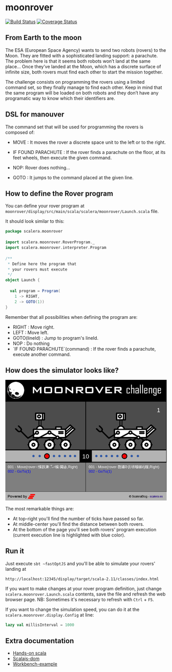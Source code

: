 # moonrover

[![Build Status](https://travis-ci.org/Scalera/moonrover.svg?branch=master)](https://travis-ci.org/Scalera/moonrover)
[![Coverage Status](https://coveralls.io/repos/Scalera/moonrover/badge.svg?branch=master&service=github)](https://coveralls.io/github/Scalera/moonrover?branch=master)

## From Earth to the moon

The ESA (European Space Agency) wants to send two robots (rovers) to the Moon.
They are fitted with a sophisticated landing support: a parachute.
The problem here is that it seems both robots won’t land at the same place…
Once they’ve landed at the Moon, which has a discrete surface of infinite size, both rovers must find each other to start the mission together.

The challenge consists on programming the rovers using a limited command set, so they finally manage to find each other.
Keep in mind that the same program will be loaded on both robots and they don’t have any programatic way to know which their identifiers are.

## DSL for manouver

The command set that will be used for programming the rovers is composed of:

* MOVE <direction> : It moves the rover a discrete space unit to the left or to the right.

* IF FOUND PARACHUTE <command> : If the rover finds a parachute on the floor, at its feet wheels, then execute the
given command.

* NOP: Rover does nothing…

* GOTO <lineId> : It jumps to the command placed at the given line.

## How to define the Rover program

You can define your rover program at ```moonrover/display/src/main/scala/scalera/moonrover/Launch.scala``` file.

It should look similar to this:

```scala
package scalera.moonrover

import scalera.moonrover.RoverProgram._
import scalera.moonrover.interpreter.Program

/**
 * Define here the program that
 * your rovers must execute
 */
object Launch {

  val program = Program(
    1 -> RIGHT,
    2 -> GOTO(1))
}

```

Remember that all possibilities when defining the program are:

* RIGHT : Move right.
* LEFT : Move left.
* GOTO(lineId) : Jump to program's lineId.
* NOP : Do nothing
* \`IF FOUND PARACHUTE\`(command) : If the rover finds a parachute, execute another command.

## How does the simulator looks like?

![example](/doc/moonrover_example.png)

The most remarkable things are:
* At top-right you'll find the number of ticks have passed so far.
* At middle-center you'll find the distance between both rovers.
* At the bottom of the page you'll see both rovers' program execution (current execution line is highlighted with
blue color).

## Run it

Just execute ```sbt ~fastOptJS``` and you'll be able to simulate your rovers' landing at
```
http://localhost:12345/display/target/scala-2.11/classes/index.html
```

If you want to make changes at your rover program definition,
just change ```scalera.moonrover.Launch.scala``` contents, save the file and refresh the web browser page.
NB: Sometimes it's necessary to refresh with ```Ctrl``` + ```F5```.

If you want to change the simulation speed, you can do it at the ```scalera.moonrover.display.Config``` at line:

```scala
lazy val millisInterval = 1000
```

## Extra documentation

* [Hands-on scala](http://lihaoyi.github.io/hands-on-scala-js/)
* [Scalajs-dom](http://scala-js.github.io/scala-js-dom/)
* [Workbench-example](https://github.com/lihaoyi/workbench-example-app)
